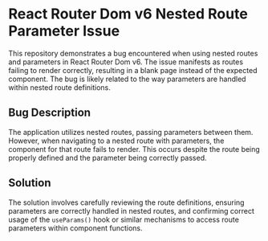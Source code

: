 # React Router Dom v6 Nested Route Parameter Issue

This repository demonstrates a bug encountered when using nested routes and parameters in React Router Dom v6.  The issue manifests as routes failing to render correctly, resulting in a blank page instead of the expected component. The bug is likely related to the way parameters are handled within nested route definitions.

## Bug Description
The application utilizes nested routes, passing parameters between them. However, when navigating to a nested route with parameters, the component for that route fails to render.  This occurs despite the route being properly defined and the parameter being correctly passed.

## Solution
The solution involves carefully reviewing the route definitions, ensuring parameters are correctly handled in nested routes, and confirming correct usage of the 
`useParams()` hook or similar mechanisms to access route parameters within component functions. 